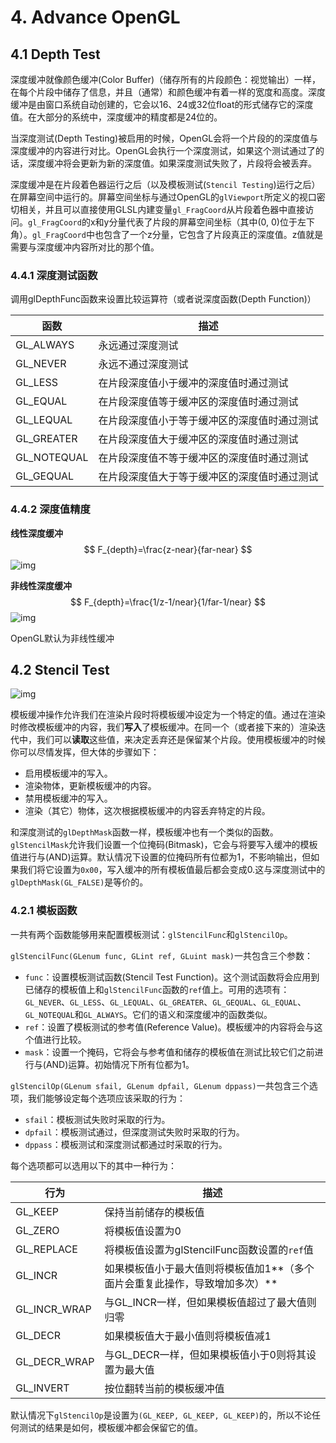 # 4. Advance OpenGL

## 4.1 Depth Test

深度缓冲就像颜色缓冲(Color Buffer)（储存所有的片段颜色：视觉输出）一样，在每个片段中储存了信息，并且（通常）和颜色缓冲有着一样的宽度和高度。深度缓冲是由窗口系统自动创建的，它会以16、24或32位float的形式储存它的深度值。在大部分的系统中，深度缓冲的精度都是24位的。

当深度测试(Depth Testing)被启用的时候，OpenGL会将一个片段的的深度值与深度缓冲的内容进行对比。OpenGL会执行一个深度测试，如果这个测试通过了的话，深度缓冲将会更新为新的深度值。如果深度测试失败了，片段将会被丢弃。

深度缓冲是在片段着色器运行之后（以及模板测试(`Stencil Testing`)运行之后）在屏幕空间中运行的。屏幕空间坐标与通过OpenGL的`glViewport`所定义的视口密切相关，并且可以直接使用GLSL内建变量`gl_FragCoord`从片段着色器中直接访问。`gl_FragCoord`的x和y分量代表了片段的屏幕空间坐标（其中(0, 0)位于左下角）。`gl_FragCoord`中也包含了一个z分量，它包含了片段真正的深度值。z值就是需要与深度缓冲内容所对比的那个值。

### 4.4.1 深度测试函数

调用glDepthFunc函数来设置比较运算符（或者说深度函数(Depth Function)）

| 函数        | 描述                                         |
| ----------- | -------------------------------------------- |
| GL_ALWAYS   | 永远通过深度测试                             |
| GL_NEVER    | 永远不通过深度测试                           |
| GL_LESS     | 在片段深度值小于缓冲的深度值时通过测试       |
| GL_EQUAL    | 在片段深度值等于缓冲区的深度值时通过测试     |
| GL_LEQUAL   | 在片段深度值小于等于缓冲区的深度值时通过测试 |
| GL_GREATER  | 在片段深度值大于缓冲区的深度值时通过测试     |
| GL_NOTEQUAL | 在片段深度值不等于缓冲区的深度值时通过测试   |
| GL_GEQUAL   | 在片段深度值大于等于缓冲区的深度值时通过测试 |

### 4.4.2 深度值精度

**线性深度缓冲**
$$
F_{depth}=\frac{z-near}{far-near}
$$
![img](https://learnopengl-cn.github.io/img/04/01/depth_linear_graph.png)

**非线性深度缓冲**
$$
F_{depth}=\frac{1/z-1/near}{1/far-1/near}
$$
![img](https://learnopengl-cn.github.io/img/04/01/depth_non_linear_graph.png)

OpenGL默认为非线性缓冲

## 4.2 Stencil Test

![img](https://learnopengl-cn.github.io/img/04/02/stencil_buffer.png)

模板缓冲操作允许我们在渲染片段时将模板缓冲设定为一个特定的值。通过在渲染时修改模板缓冲的内容，我们**写入**了模板缓冲。在同一个（或者接下来的）渲染迭代中，我们可以**读取**这些值，来决定丢弃还是保留某个片段。使用模板缓冲的时候你可以尽情发挥，但大体的步骤如下：

- 启用模板缓冲的写入。
- 渲染物体，更新模板缓冲的内容。
- 禁用模板缓冲的写入。
- 渲染（其它）物体，这次根据模板缓冲的内容丢弃特定的片段。

和深度测试的`glDepthMask`函数一样，模板缓冲也有一个类似的函数。`glStencilMask`允许我们设置一个位掩码(Bitmask)，它会与将要写入缓冲的模板值进行与(AND)运算。默认情况下设置的位掩码所有位都为1，不影响输出，但如果我们将它设置为`0x00`，写入缓冲的所有模板值最后都会变成0.这与深度测试中的`glDepthMask(GL_FALSE)`是等价的。

### 4.2.1 模板函数

一共有两个函数能够用来配置模板测试：`glStencilFunc`和`glStencilOp`。

`glStencilFunc(GLenum func, GLint ref, GLuint mask)`一共包含三个参数：

- `func`：设置模板测试函数(Stencil Test Function)。这个测试函数将会应用到已储存的模板值上和`glStencilFunc`函数的`ref`值上。可用的选项有：`GL_NEVER`、`GL_LESS`、`GL_LEQUAL`、`GL_GREATER`、`GL_GEQUAL`、`GL_EQUAL`、`GL_NOTEQUAL`和`GL_ALWAYS`。它们的语义和深度缓冲的函数类似。
- `ref`：设置了模板测试的参考值(Reference Value)。模板缓冲的内容将会与这个值进行比较。
- `mask`：设置一个掩码，它将会与参考值和储存的模板值在测试比较它们之前进行与(AND)运算。初始情况下所有位都为1。

`glStencilOp(GLenum sfail, GLenum dpfail, GLenum dppass)`一共包含三个选项，我们能够设定每个选项应该采取的行为：

- `sfail`：模板测试失败时采取的行为。
- `dpfail`：模板测试通过，但深度测试失败时采取的行为。
- `dppass`：模板测试和深度测试都通过时采取的行为。

每个选项都可以选用以下的其中一种行为：

| 行为         | 描述                                                         |
| ------------ | ------------------------------------------------------------ |
| GL_KEEP      | 保持当前储存的模板值                                         |
| GL_ZERO      | 将模板值设置为0                                              |
| GL_REPLACE   | 将模板值设置为glStencilFunc函数设置的`ref`值                 |
| GL_INCR      | 如果模板值小于最大值则将模板值加1**（多个面片会重复此操作，导致增加多次）** |
| GL_INCR_WRAP | 与GL_INCR一样，但如果模板值超过了最大值则归零                |
| GL_DECR      | 如果模板值大于最小值则将模板值减1                            |
| GL_DECR_WRAP | 与GL_DECR一样，但如果模板值小于0则将其设置为最大值           |
| GL_INVERT    | 按位翻转当前的模板缓冲值                                     |

默认情况下`glStencilOp`是设置为`(GL_KEEP, GL_KEEP, GL_KEEP)`的，所以不论任何测试的结果是如何，模板缓冲都会保留它的值。

